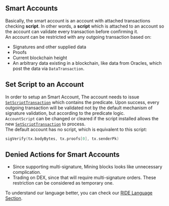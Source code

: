 ## Smart Accounts

Basically, the smart account is an account with attached transactions checking **script**. In other words, a **script** which is attached to an account so the account can validate every transaction before confirming it.  
An account can be restricted with any outgoing transaction based on:

* Signatures and other supplied data
* Proofs
* Current blockchain height
* An arbitrary data existing in a blockchain, like data from Oracles, which post the data via `DataTransaction`.

## Set Script to an Account

In order to setup an Smart Account, The account needs to issue [`SetScriptTransaction`](/technical-details/data-structures.md) which contains the predicate. Upon success, every outgoing transaction will be validated not by the default mechanism of signature validation, but according to the predicate logic.  
`AccountScript` can be changed or cleared if the script installed allows the new [`SetScriptTransaction`](/technical-details/data-structures.md) to process.  
The default account has no script, which is equivalent to this script:

```go
sigVerify(tx.bodyBytes, tx.proofs[0], tx.senderPk)
```

## Denied Actions for Smart Accounts

* Since supporting multi-signature, Mining blocks looks like  unnecessary complication.
* Trading on DEX, since that will require multi-signature orders.
  These restriction can be considered as temporary one.

To understand our language better, you can check our [RIDE Language Section](/technical-details/ride-language.md).

